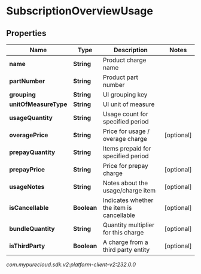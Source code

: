 # SubscriptionOverviewUsage


## Properties

| Name | Type | Description | Notes |
| ------------ | ------------- | ------------- | ------------- |
| **name** | **String** | Product charge name |  |
| **partNumber** | **String** | Product part number |  |
| **grouping** | **String** | UI grouping key |  |
| **unitOfMeasureType** | **String** | UI unit of measure |  |
| **usageQuantity** | **String** | Usage count for specified period |  |
| **overagePrice** | **String** | Price for usage / overage charge |  [optional] |
| **prepayQuantity** | **String** | Items prepaid for specified period |  |
| **prepayPrice** | **String** | Price for prepay charge |  [optional] |
| **usageNotes** | **String** | Notes about the usage/charge item |  [optional] |
| **isCancellable** | **Boolean** | Indicates whether the item is cancellable |  [optional] |
| **bundleQuantity** | **String** | Quantity multiplier for this charge |  [optional] |
| **isThirdParty** | **Boolean** | A charge from a third party entity |  [optional] |




_com.mypurecloud.sdk.v2:platform-client-v2:232.0.0_
